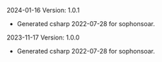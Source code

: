 2024-01-16 Version: 1.0.1
- Generated csharp 2022-07-28 for sophonsoar.

2023-11-17 Version: 1.0.0
- Generated csharp 2022-07-28 for sophonsoar.

